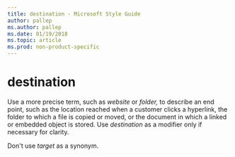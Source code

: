 ```yaml
---
title: destination - Microsoft Style Guide
author: pallep
ms.author: pallep
ms.date: 01/19/2018
ms.topic: article
ms.prod: non-product-specific
---
```


# destination

Use a more precise term, such as *website* or *folder,* to
describe an end point, such as the location reached when a
customer clicks a hyperlink, the folder to which a file is copied or
moved, or the document in which a linked or embedded object is
stored. Use *destination* as a modifier only if necessary for clarity.

Don't use *target* as a synonym.
